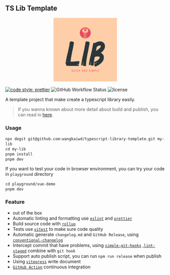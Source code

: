 ## TS Lib Template

<p align="center">
  <img src="https://raw.githubusercontent.com/wangkaiwd/drawing-bed/master/81249231_padded_logo.png" height="200">
</p>

[![code style: prettier](https://img.shields.io/badge/code_style-prettier-ff69b4.svg?style=flat-square)](https://github.com/prettier/prettier)
![GitHub Workflow Status](https://img.shields.io/github/workflow/status/wangkaiwd/typescript-library-template/Deploy%20to%20GitHub%20pages)
![license](https://img.shields.io/github/license/wangkaiwd/typescript-library-template)

A template project that make create a typescript library easily.

> If you wanna known about more detail about build and publish, you can read
> in [here](https://zhuanlan.zhihu.com/p/458363563).

### Usage

```shell
npx degit git@github.com:wangkaiwd/typescript-library-template.git my-lib
cd my-lib
pnpm install
pnpm dev
```

If you want to test your code in browser environment, you can try your code in `playground` directory

```shell
cd playground/vue-demo
pnpm dev
```

### Feature

- out of the box
- Automatic linting and formatting use [`eslint`](https://github.com/eslint/eslint)
  and [`prettier`](https://github.com/prettier/prettier)
- Build source code with [`rollup`](https://github.com/rollup/rollup)
- Tests use [`vitest`](https://github.com/vitest-dev/vitest) to make sure code quality
- Automatic generate `changelog.md` and `GitHub Release`,
  using [`conventional-changelog`](https://github.com/conventional-changelog/conventional-changelog/tree/master/packages/conventional-changelog-cli)
- Intercept commit that have problems, using [`simple-git-hooks`](https://github.com/toplenboren/simple-git-hooks)
  ,[`lint-staged`](https://github.com/okonet/lint-staged) combine with `git hook`
- Support auto publish script, you can run `npm run release` when publish
- Using [`vitepress`](https://github.com/vuejs/vitepress) write document
- [`GitHub Action`](https://docs.github.com/en/actions) continuous integration

